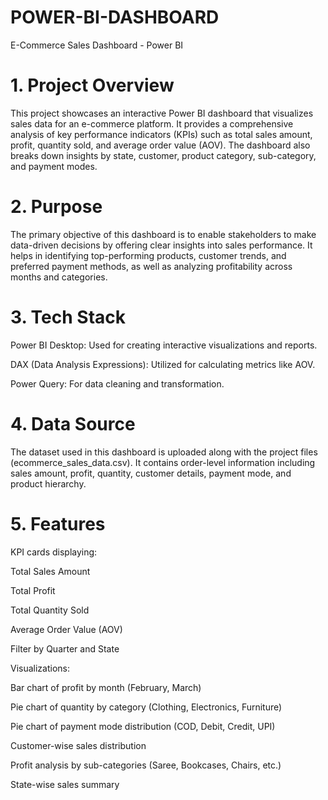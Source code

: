 # POWER-BI-DASHBOARD

E-Commerce Sales Dashboard - Power BI

# 1. Project Overview

This project showcases an interactive Power BI dashboard that visualizes sales data for an e-commerce platform. It provides a comprehensive analysis of key performance indicators (KPIs) such as total sales amount, profit, quantity sold, and average order value (AOV). The dashboard also breaks down insights by state, customer, product category, sub-category, and payment modes.

# 2. Purpose

The primary objective of this dashboard is to enable stakeholders to make data-driven decisions by offering clear insights into sales performance. It helps in identifying top-performing products, customer trends, and preferred payment methods, as well as analyzing profitability across months and categories.

# 3. Tech Stack

Power BI Desktop: Used for creating interactive visualizations and reports.

DAX (Data Analysis Expressions): Utilized for calculating metrics like AOV.

Power Query: For data cleaning and transformation.


# 4. Data Source

The dataset used in this dashboard is uploaded along with the project files (ecommerce_sales_data.csv). It contains order-level information including sales amount, profit, quantity, customer details, payment mode, and product hierarchy.

# 5. Features

KPI cards displaying:

Total Sales Amount

Total Profit

Total Quantity Sold

Average Order Value (AOV)


Filter by Quarter and State

Visualizations:

Bar chart of profit by month (February, March)

Pie chart of quantity by category (Clothing, Electronics, Furniture)

Pie chart of payment mode distribution (COD, Debit, Credit, UPI)

Customer-wise sales distribution

Profit analysis by sub-categories (Saree, Bookcases, Chairs, etc.)

State-wise sales summary
